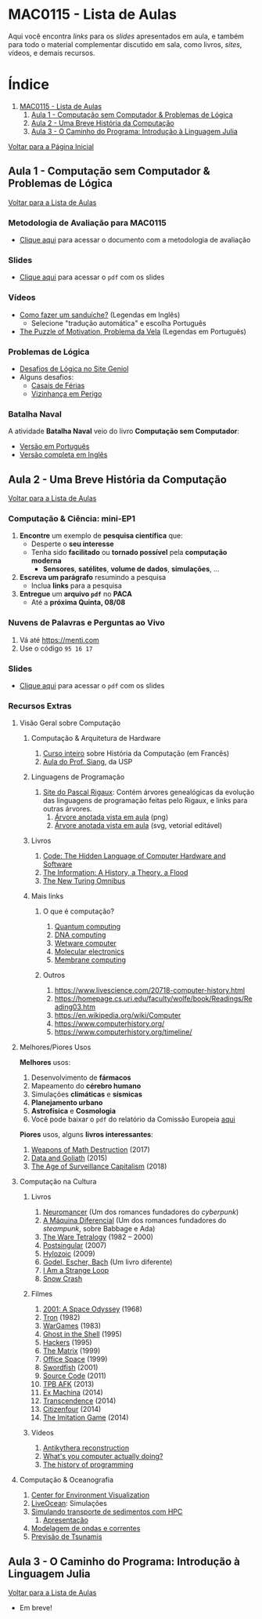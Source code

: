 

<a id="org14e2741"></a>

# MAC0115 - Lista de Aulas

Aqui você encontra *links* para os *slides* apresentados em aula, e também para todo
o material complementar discutido em sala,  como livros, *sites*, vídeos, e demais
recursos.


# &Iacute;ndice

1.  [MAC0115 - Lista de Aulas](#org14e2741)
    1.  [Aula 1 - Computação sem Computador & Problemas de Lógica](#orgcc7be6a)
    2.  [Aula 2 - Uma Breve História da Computação](#org5ed5890)
    3.  [Aula 3 - O Caminho do Programa: Introdução à Linguagem Julia](#orge7a1768)

[Voltar para a Página Inicial](index.html)


<a id="orgcc7be6a"></a>

## Aula 1 - Computação sem Computador & Problemas de Lógica

[Voltar para a Lista de Aulas](#org14e2741)


### Metodologia de Avaliação para MAC0115

-   [Clique aqui](./pdf/MAC0115.pdf) para acessar o documento com a metodologia de avaliação


### Slides

-   [Clique aqui](./pdf/aula_1.pdf) para acessar o `pdf` com os slides


### Vídeos

-   [Como fazer um sanduíche?](https://www.youtube.com/watch?v=FN2RM-CHkuI) (Legendas em Inglês)
    -   Selecione "tradução automática" e escolha Português
-   [The Puzzle of Motivation, Problema da Vela](https://www.youtube.com/watch?v=rrkrvAUbU9Y) (Legendas em Português)


### Problemas de Lógica

-   [Desafios de Lógica no Site Geniol](https://www.geniol.com.br/logica/desafios/)
-   Alguns desafios:
    -   [Casais de Férias](https://www.geniol.com.br/logica/desafios/casais-de-ferias/)
    -   [Vizinhança em Perigo](https://www.geniol.com.br/logica/desafios/vizinhanca-em-perigo/)


### Batalha Naval

A atividade **Batalha Naval** veio do livro **Computação sem Computador**:

-   [Versão em Português](https://classic.csunplugged.org/wp-content/uploads/2014/12/CSUnpluggedTeachers-portuguese-brazil-feb-2011.pdf)
-   [Versão completa em Inglês](https://classic.csunplugged.org/wp-content/uploads/2015/03/CSUnplugged_OS_2015_v3.1.pdf)


<a id="org5ed5890"></a>

## Aula 2 - Uma Breve História da Computação

[Voltar para a Lista de Aulas](#org14e2741)


### Computação & Ciência: mini-EP1

1.  **Encontre** um exemplo de **pesquisa científica** que:
    -   Desperte o **seu interesse**
    -   Tenha sido **facilitado** ou **tornado possível** pela **computação moderna**
        -   **Sensores**, **satélites**, **volume de dados**, **simulações**, &hellip;
2.  **Escreva um parágrafo** resumindo a pesquisa
    -   Inclua **links** para a pesquisa
3.  **Entregue** um **arquivo `pdf`** no **PACA**
    -   Até a **próxima Quinta, 08/08**


### Nuvens de Palavras e Perguntas ao Vivo

1.  Vá até <https://menti.com>
2.  Use o código `95 16 17`


### Slides

-   [Clique aqui](./pdf/breve_historia_computação.pdf) para acessar o `pdf` com os slides


### Recursos Extras

1.  Visão Geral sobre Computação

    1.  Computação & Arquitetura de Hardware

        1.  [Curso inteiro](http://lig-membres.imag.fr/krakowia/Files/Enseignement/Histoire-Informatique/Cours/index.html) sobre História da Computação (em Francês)
        2.  [Aula do Prof. Siang](https://www.ime.usp.br/~song/mac344/slides02-evolution.pdf), da USP

    2.  Linguagens de Programação

        1.  [Site do Pascal Rigaux](http://rigaux.org/language-study/diagram.html): Contém árvores genealógicas da evolução das linguagens
            de programação feitas pelo Rigaux, e links para outras árvores.
            1.  [Árvore anotada vista em aula](./img/programming_language_tree.png) (png)
            2.  [Árvore anotada vista em aula](./img/programming_language_tree.svg) (svg, vetorial editável)

    3.  Livros

        1.  [Code: The Hidden Language of Computer Hardware and Software](https://en.wikipedia.org/wiki/Code:_The_Hidden_Language_of_Computer_Hardware_and_Software)
        2.  [The Information: A History, a Theory, a Flood](https://en.wikipedia.org/wiki/The_Information:_A_History,_a_Theory,_a_Flood)
        3.  [The New Turing Omnibus](https://www.amazon.com/New-Turing-Omnibus-Sixty-Six-Excursions/dp/0805071660)

    4.  Mais links

        1.  O que é computação?

            1.  [Quantum computing](https://en.wikipedia.org/wiki/Quantum_computing)
            2.  [DNA computing](https://en.wikipedia.org/wiki/DNA_computing)
            3.  [Wetware computer](https://en.wikipedia.org/wiki/Wetware_computer)
            4.  [Molecular electronics](https://en.wikipedia.org/wiki/Molecular_electronics)
            5.  [Membrane computing](https://en.wikipedia.org/wiki/Membrane_computing)

        2.  Outros

            1.  <https://www.livescience.com/20718-computer-history.html>
            2.  <https://homepage.cs.uri.edu/faculty/wolfe/book/Readings/Reading03.htm>
            3.  <https://en.wikipedia.org/wiki/Computer>
            4.  <https://www.computerhistory.org/>
            5.  <https://www.computerhistory.org/timeline/>

2.  Melhores/Piores Usos

    **Melhores** usos:

    1.  Desenvolvimento de **fármacos**
    2.  Mapeamento do **cérebro humano**
    3.  Simulações **climáticas** e **sísmicas**
    4.  **Planejamento urbano**
    5.  **Astrofísica** e **Cosmologia**
    6.  Você pode baixar o `pdf` do relatório da Comissão Europeia [aqui](http://ec.europa.eu/newsroom/dae/document.cfm?doc_id=49301)

    **Piores** usos, alguns **livros interessantes**:

    1.  [Weapons of Math Destruction](https://weaponsofmathdestructionbook.com/) (2017)
    2.  [Data and Goliath](https://www.schneier.com/books/data_and_goliath/) (2015)
    3.  [The Age of Surveillance Capitalism](https://www.goodreads.com/book/show/26195941-the-age-of-surveillance-capitalism) (2018)

3.  Computação na Cultura

    1.  Livros

        1.  [Neuromancer](https://pt.wikipedia.org/wiki/Neuromancer) (Um dos romances fundadores do *cyberpunk*)
        2.  [A Máquina Diferencial](https://pt.wikipedia.org/wiki/The_Difference_Engine) (Um dos romances fundadores do *steampunk*, sobre Babbage e Ada)
        3.  [The Ware Tetralogy](https://en.wikipedia.org/wiki/Ware_Tetralogy) (1982 &#x2013; 2000)
        4.  [Postsingular](https://en.wikipedia.org/wiki/Postsingular) (2007)
        5.  [Hylozoic](http://www.rudyrucker.com/hylozoic/) (2009)
        6.  [Godel, Escher, Bach](https://pt.wikipedia.org/wiki/Gödel,_Escher,_Bach) (Um livro diferente)
        7.  [I Am a Strange Loop](https://en.wikipedia.org/wiki/I_Am_a_Strange_Loop)
        8.  [Snow Crash](https://en.wikipedia.org/wiki/Snow_Crash)

    2.  Filmes

        1.  [2001: A Space Odyssey](https://en.wikipedia.org/wiki/2001:_A_Space_Odyssey_(film)) (1968)
        2.  [Tron](https://en.wikipedia.org/wiki/Tron) (1982)
        3.  [WarGames](https://en.wikipedia.org/wiki/WarGames) (1983)
        4.  [Ghost in the Shell](https://en.wikipedia.org/wiki/Ghost_in_the_Shell_(1995_film)) (1995)
        5.  [Hackers](https://en.wikipedia.org/wiki/Hackers_(film)) (1995)
        6.  [The Matrix](https://en.wikipedia.org/wiki/The_Matrix) (1999)
        7.  [Office Space](https://en.wikipedia.org/wiki/Office_Space) (1999)
        8.  [Swordfish](https://en.wikipedia.org/wiki/Swordfish_(film)) (2001)
        9.  [Source Code](https://en.wikipedia.org/wiki/Source_Code) (2011)
        10. [TPB AFK](https://www.youtube.com/watch?v=eTOKXCEwo_8) (2013)
        11. [Ex Machina](https://en.wikipedia.org/wiki/Ex_Machina_(film)) (2014)
        12. [Transcendence](https://en.wikipedia.org/wiki/Transcendence_(2014_film)) (2014)
        13. [Citizenfour](https://en.wikipedia.org/wiki/Citizenfour) (2014)
        14. [The Imitation Game](https://en.wikipedia.org/wiki/The_Imitation_Game) (2014)

    3.  Vídeos

        1.  [Antikythera reconstruction](https://www.youtube.com/playlist?list=PLZioPDnFPNsHnyxfygxA0to4RXv4_jDU2)
        2.  [What's you computer actually doing?](https://www.youtube.com/watch?v=Z5JC9Ve1sfI)
        3.  [The history of programming](https://www.youtube.com/watch?v=Tr9E_vzKRVo)

4.  Computação & Oceanografia

    1.  [Center for Environment Visualization](http://www.cev.washington.edu/index.html)
    2.  [LiveOcean](https://faculty.washington.edu/pmacc/LO/LiveOcean.html): Simulações
    3.  [Simulando transporte de sedimentos com HPC](http://www.ncsa.illinois.edu/news/story/the_fragile_balance_of_the_most_productive_ecosystems)
        1.  [Apresentação](https://bluewaters.ncsa.illinois.edu/liferay-content/document-library/18symposium-slides/cook.pdf)
    4.  [Modelagem de ondas e correntes](https://www.onepetro.org/conference-paper/ISOPE-I-02-281)
    5.  [Previsão de Tsunamis](https://agupubs.onlinelibrary.wiley.com/doi/full/10.1002/2014GL062577)


<a id="orge7a1768"></a>

## Aula 3 - O Caminho do Programa: Introdução à Linguagem Julia

[Voltar para a Lista de Aulas](#org14e2741)

-   Em breve!
